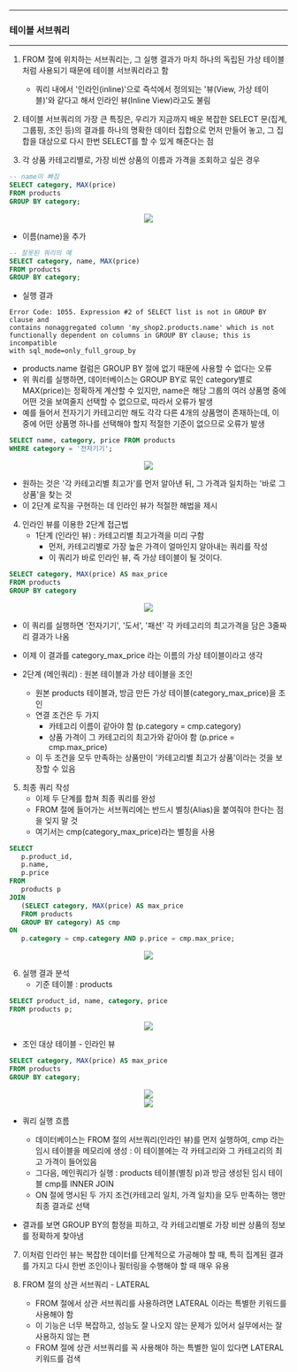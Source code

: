 -----
### 테이블 서브쿼리
-----
1. FROM 절에 위치하는 서브쿼리는, 그 실행 결과가 마치 하나의 독립된 가상 테이블처럼 사용되기 때문에 테이블 서브쿼리라고 함
   - 쿼리 내에서 '인라인(inline)'으로 즉석에서 정의되는 '뷰(View, 가상 테이블)'와 같다고 해서 인라인 뷰(Inline View)라고도 불림

2. 테이블 서브쿼리의 가장 큰 특징은, 우리가 지금까지 배운 복잡한 SELECT 문(집계, 그룹핑, 조인 등)의 결과를 하나의 명확한 데이터 집합으로 먼저 만들어 놓고, 그 집합을 대상으로 다시 한번 SELECT를 할 수 있게 해준다는 점
3. 각 상품 카테고리별로, 가장 비싼 상품의 이름과 가격을 조회하고 싶은 경우
```sql
-- name이 빠짐
SELECT category, MAX(price)
FROM products
GROUP BY category;
```
<div align="center">
<img src="https://github.com/user-attachments/assets/e9e71a2b-4caf-4589-80f5-cef5855f3ff0">
</div>

   - 이름(name)을 추가
```sql
-- 잘못된 쿼리의 예
SELECT category, name, MAX(price)
FROM products
GROUP BY category;
```
   - 실행 결과
```
Error Code: 1055. Expression #2 of SELECT list is not in GROUP BY clause and
contains nonaggregated column 'my_shop2.products.name' which is not
functionally dependent on columns in GROUP BY clause; this is incompatible
with sql_mode=only_full_group_by
```
   - products.name 컬럼은 GROUP BY 절에 없기 때문에 사용할 수 없다는 오류
   - 위 쿼리를 실행하면, 데이터베이스는 GROUP BY로 묶인 category별로 MAX(price)는 정확하게 계산할 수 있지만, name은 해당 그룹의 여러 상품명 중에 어떤 것을 보여줄지 선택할 수 없으므로, 따라서 오류가 발생
   - 예를 들어서 전자기기 카테고리만 해도 각각 다른 4개의 상품명이 존재하는데, 이 중에 어떤 상품명 하나를 선택해야 할지 적절한 기준이 없으므로 오류가 발생
```sql
SELECT name, category, price FROM products
WHERE category = '전자기기';
```
<div align="center">
<img src="https://github.com/user-attachments/assets/96ef70a8-9b25-4135-a25e-d9ff98586fac">
</div>

   - 원하는 것은 '각 카테고리별 최고가'를 먼저 알아낸 뒤, 그 가격과 일치하는 '바로 그 상품'을 찾는 것
   - 이 2단계 로직을 구현하는 데 인라인 뷰가 적절한 해법을 제시

4. 인라인 뷰를 이용한 2단계 접근법
   - 1단계 (인라인 뷰) : 카테고리별 최고가격을 미리 구함
     + 먼저, 카테고리별로 가장 높은 가격이 얼마인지 알아내는 쿼리를 작성
     + 이 쿼리가 바로 인라인 뷰, 즉 가상 테이블이 될 것이다.
```sql
SELECT category, MAX(price) AS max_price
FROM products
GROUP BY category
```
<div align="center">
<img src="https://github.com/user-attachments/assets/6479fb5c-5968-4634-b2ee-a258189a556c">
</div>

   - 이 쿼리를 실행하면 '전자기기', '도서', '패션' 각 카테고리의 최고가격을 담은 3줄짜리 결과가 나옴
   - 이제 이 결과를 category_max_price 라는 이름의 가상 테이블이라고 생각

   - 2단계 (메인쿼리) : 원본 테이블과 가상 테이블을 조인
     + 원본 products 테이블과, 방금 만든 가상 테이블(category_max_price)을 조인
     + 연결 조건은 두 가지
        * 카테고리 이름이 같아야 함 (p.category = cmp.category)
        * 상품 가격이 그 카테고리의 최고가와 같아야 함 (p.price = cmp.max_price)
     + 이 두 조건을 모두 만족하는 상품만이 '카테고리별 최고가 상품'이라는 것을 보장할 수 있음

5. 최종 쿼리 작성
   - 이제 두 단계를 합쳐 최종 쿼리를 완성
   - FROM 절에 들어가는 서브쿼리에는 반드시 별칭(Alias)을 붙여줘야 한다는 점을 잊지 말 것
   - 여기서는 cmp(category_max_price)라는 별칭을 사용
```sql
SELECT
   p.product_id,
   p.name,
   p.price
FROM
   products p
JOIN
   (SELECT category, MAX(price) AS max_price
   FROM products
   GROUP BY category) AS cmp
ON
   p.category = cmp.category AND p.price = cmp.max_price;
```
<div align="center">
<img src="https://github.com/user-attachments/assets/a9689a73-9eb3-45dc-898b-ca775ed9688d">
</div>

6. 실행 결과 분석
   - 기준 테이블 : products
```sql
SELECT product_id, name, category, price
FROM products p;
```
<div align="center">
<img src="https://github.com/user-attachments/assets/9da623b4-7a3a-4bc2-98e7-ddb916e082b6">
</div>

   - 조인 대상 테이블 - 인라인 뷰
```sql
SELECT category, MAX(price) AS max_price
FROM products
GROUP BY category;
```
<div align="center">
<img src="https://github.com/user-attachments/assets/26b2b6cc-6349-401a-9434-37c08374faef">
</div>

<div align="center">
<img src="https://github.com/user-attachments/assets/076809bf-4ee1-497d-9302-fc2f90f3ae2e">
</div>

   - 쿼리 실행 흐름
     + 데이터베이스는 FROM 절의 서브쿼리(인라인 뷰)를 먼저 실행하여, cmp 라는 임시 테이블을 메모리에 생성 : 이 테이블에는 각 카테고리와 그 카테고리의 최고 가격이 들어있음
     + 그다음, 메인쿼리가 실행 : products 테이블(별칭 p)과 방금 생성된 임시 테이블 cmp를 INNER JOIN
     + ON 절에 명시된 두 가지 조건(카테고리 일치, 가격 일치)을 모두 만족하는 행만 최종 결과로 선택

   - 결과를 보면 GROUP BY의 함정을 피하고, 각 카테고리별로 가장 비싼 상품의 정보를 정확하게 찾아냄

7. 이처럼 인라인 뷰는 복잡한 데이터를 단계적으로 가공해야 할 때, 특히 집계된 결과를 가지고 다시 한번 조인이나 필터링을 수행해야 할 때 매우 유용

8. FROM 절의 상관 서브쿼리 - LATERAL
   - FROM 절에서 상관 서브쿼리를 사용하려면 LATERAL 이라는 특별한 키워드를 사용해야 함
   - 이 기능은 너무 복잡하고, 성능도 잘 나오지 않는 문제가 있어서 실무에서는 잘 사용하지 않는 편
   - FROM 절에 상관 서브쿼리를 꼭 사용해야 하는 특별한 일이 있다면 LATERAL 키워드를 검색
